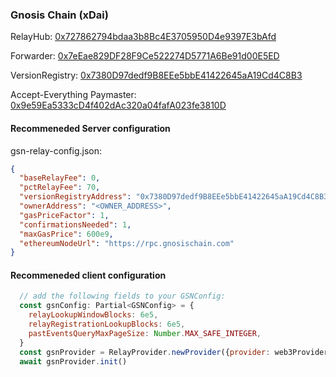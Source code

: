 ### Gnosis Chain (xDai)

RelayHub: [0x727862794bdaa3b8Bc4E3705950D4e9397E3bAfd](https://blockscout.com/poa/xdai/address/0x727862794bdaa3b8Bc4E3705950D4e9397E3bAfd)

Forwarder: [0x7eEae829DF28F9Ce522274D5771A6Be91d00E5ED](https://blockscout.com/poa/xdai/address/0x7eEae829DF28F9Ce522274D5771A6Be91d00E5ED)

VersionRegistry: [0x7380D97dedf9B8EEe5bbE41422645aA19Cd4C8B3](https://blockscout.com/poa/xdai/address/0x7380D97dedf9B8EEe5bbE41422645aA19Cd4C8B3)

Accept-Everything Paymaster: [0x9e59Ea5333cD4f402dAc320a04fafA023fe3810D](https://blockscout.com/poa/xdai/address/0x9e59Ea5333cD4f402dAc320a04fafA023fe3810D)

#### Recommeneded Server configuration
gsn-relay-config.json:
```json
{
  "baseRelayFee": 0,
  "pctRelayFee": 70,
  "versionRegistryAddress": "0x7380D97dedf9B8EEe5bbE41422645aA19Cd4C8B3",
  "ownerAddress": "<OWNER_ADDRESS>",
  "gasPriceFactor": 1,
  "confirmationsNeeded": 1,
  "maxGasPrice": 600e9,
  "ethereumNodeUrl": "https://rpc.gnosischain.com"
}
```
#### Recommeneded client configuration
```js
  // add the following fields to your GSNConfig:
  const gsnConfig: Partial<GSNConfig> = {
    relayLookupWindowBlocks: 6e5,
    relayRegistrationLookupBlocks: 6e5,
    pastEventsQueryMaxPageSize: Number.MAX_SAFE_INTEGER,
  }
  const gsnProvider = RelayProvider.newProvider({provider: web3Provider, config: gsnConfig})
  await gsnProvider.init()
```
